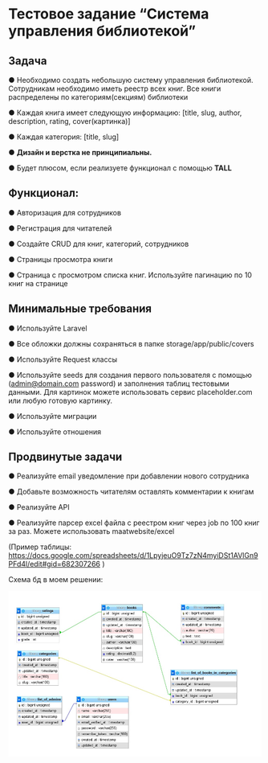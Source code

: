 # Тестовое задание “Cистема управления библиотекой”

## Задача

● Необходимо создать небольшую систему управления библиотекой. 
Сотрудникам необходимо иметь реестр всех книг. Все книги распределены по категориям(секциям) библиотеки

● Каждая книга имеет следующую информацию: [title, slug, author, description, rating, cover(картинка)]


● Каждая категория: [title, slug] 

● <b>Дизайн и верстка не принципиальны.</b>

● Будет плюсом, если реализуете функционал с помощью <b>TALL</b>

## Функционал:

● Авторизация для сотрудников

● Регистрация для читателей

● Создайте CRUD для книг, категорий, сотрудников

● Страницы просмотра книги

● Страница с просмотром списка книг. Используйте пагинацию по 10 книг на странице

## Минимальные требования

● Используйте Laravel

● Все обложки должны сохраняться в папке storage/app/public/covers

● Используйте Request классы

● Используйте seeds для создания первого пользователя с помощью (admin@domain.com password) и заполнения таблиц тестовыми данными. 
Для картинок можете использовать сервис placeholder.com или любую готовую картинку.

● Используйте миграции

● Используйте отношения

## Продвинутые задачи
● Реализуйте email уведомление при добавлении нового сотрудника

● Добавьте возможность читателям оставлять комментарии к книгам

● Реализуйте API

● Реализуйте парсер excel файла с реестром книг через job по 100 книг за раз. Можете использовать maatwebsite/excel

(Пример таблицы: https://docs.google.com/spreadsheets/d/1LpyjeuO9Tz7zN4myiDSt1AVlGn9PFd4l/edit#gid=682307266 )

Схема бд в моем решении:

<p align="cen-er"><img src="dbScheme.jpg"></p>

